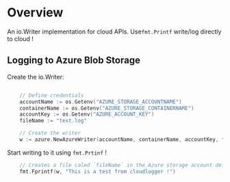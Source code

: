 # Overview

An io.Writer implementation for cloud APIs. Use`fmt.Printf` write/log directly to cloud !



## Logging to Azure Blob Storage

Create the io.Writer:

```go

    // Define credentials
    accountName := os.Getenv("AZURE_STORAGE_ACCOUNTNAME")
    containerName := os.Getenv("AZURE_STORAGE_CONTAINERNAME")
    accountKey := os.Getenv("AZURE_ACCOUNT_KEY")
    fileName := "test.log"

    // Create the writer
    w := azure.NewAzureWriter(accountName, containerName, accountKey, fileName)
```

Start writing to it using `fmt.Prtinf` !

```go
    // Creates a file caled `fileName` in the Azure storage account define earlier
    fmt.Fprintf(w, "This is a test from cloudlogger !")
```